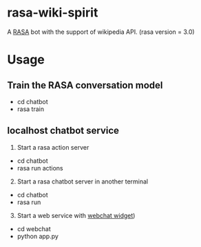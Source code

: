 # rasa-wiki-spirit
A [RASA](https://rasa.com/) bot with the support of wikipedia API.
(rasa version = 3.0)


# Usage

## Train the RASA conversation model
- cd chatbot
- rasa train

## localhost chatbot service
1. Start a rasa action server
  - cd chatbot
  - rasa run actions

2. Start a rasa chatbot server in another terminal
  - cd chatbot
  - rasa run

3. Start a web service with [webchat widget](https://github.com/botfront/rasa-webchat))
  - cd webchat
  - python app.py

